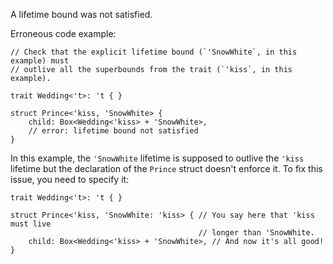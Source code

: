 A lifetime bound was not satisfied.

Erroneous code example:

```compile_fail,E0478
// Check that the explicit lifetime bound (`'SnowWhite`, in this example) must
// outlive all the superbounds from the trait (`'kiss`, in this example).

trait Wedding<'t>: 't { }

struct Prince<'kiss, 'SnowWhite> {
    child: Box<Wedding<'kiss> + 'SnowWhite>,
    // error: lifetime bound not satisfied
}
```

In this example, the `'SnowWhite` lifetime is supposed to outlive the `'kiss`
lifetime but the declaration of the `Prince` struct doesn't enforce it. To fix
this issue, you need to specify it:

```
trait Wedding<'t>: 't { }

struct Prince<'kiss, 'SnowWhite: 'kiss> { // You say here that 'kiss must live
                                          // longer than 'SnowWhite.
    child: Box<Wedding<'kiss> + 'SnowWhite>, // And now it's all good!
}
```
